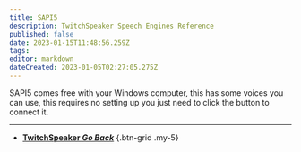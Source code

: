 ```yaml
---
title: SAPI5
description: TwitchSpeaker Speech Engines Reference
published: false
date: 2023-01-15T11:48:56.259Z
tags: 
editor: markdown
dateCreated: 2023-01-05T02:27:05.275Z
---
```


SAPI5 comes free with your Windows computer, this has some voices you can use, this requires no setting up you just need to click the button to connect it.

---

- [<i class="mdi mdi-chevron-left"></i>**TwitchSpeaker *Go Back***](/TwitchSpeaker)
{.btn-grid .my-5}